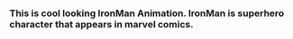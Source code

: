 ### This is cool looking IronMan Animation. IronMan is superhero character that appears in marvel comics.
